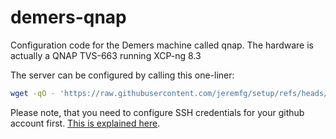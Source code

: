 # demers-qnap

Configuration code for the Demers machine called qnap. The hardware is actually a QNAP TVS-663 running XCP-ng 8.3

The server can be configured by calling this one-liner:
```bash
wget -qO - 'https://raw.githubusercontent.com/jeremfg/setup/refs/heads/feature/linux-setup/src/setup_git.sh' | bash -s git@github.com:homeinfra/demers-qnap.git feature/initial -- ./src/setup.sh
```
Please note, that you need to configure SSH credentials for your github account first. [This is explained here](https://docs.github.com/fr/authentication/connecting-to-github-with-ssh/generating-a-new-ssh-key-and-adding-it-to-the-ssh-agent?platform=linux).
